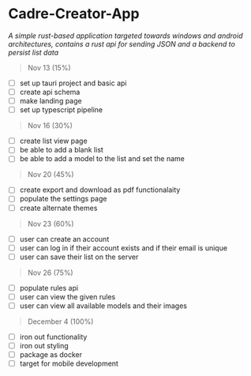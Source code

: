 # Cadre-Creator-App

_A simple rust-based application targeted towards windows and android architectures, contains a rust api for sending JSON and a backend to persist list data_

> Nov 13 (15%)
- [ ] set up tauri project and basic api
- [ ] create api schema
- [ ] make landing page
- [ ] set up typescript pipeline
> Nov 16 (30%)
- [ ] create list view page
- [ ] be able to add a blank list
- [ ] be able to add a model to the list and set the name
> Nov 20 (45%)
- [ ] create export and download as pdf functionalaity
- [ ] populate the settings page
- [ ] create alternate themes
> Nov 23 (60%)
- [ ] user can create an account
- [ ] user can log in if their account exists and if their email is unique
- [ ] user can save their list on the server 
> Nov 26 (75%)
- [ ] populate rules api
- [ ] user can view the given rules
- [ ] user can view all available models and their images
> December 4 (100%)
-  [ ] iron out functionality
-  [ ] iron out styling
-  [ ] package as docker
-  [ ] target for mobile development
